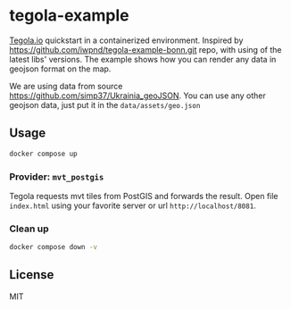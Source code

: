 # tegola-example

[Tegola.io](https://tegola.io/) quickstart in a containerized environment.
Inspired by https://github.com/iwpnd/tegola-example-bonn.git repo, with using of the latest libs' versions.
The example shows how you can render any data in geojson format on the map.

We are using data from source https://github.com/simp37/Ukrainia_geoJSON. You can use any other geojson data, just put it in the `data/assets/geo.json`

## Usage


```bash
docker compose up
```

### Provider: `mvt_postgis`

Tegola requests mvt tiles from PostGIS and forwards the result.
Open file `index.html` using your favorite server or url `http://localhost/8081`.

### Clean up

```bash
docker compose down -v
```

## License

MIT


